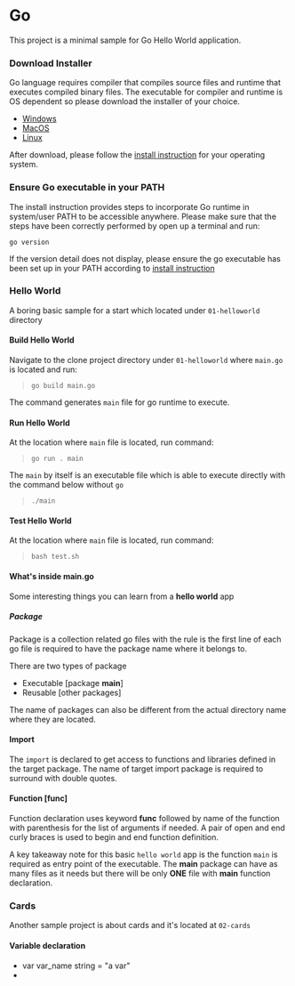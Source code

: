 # Go

This project is a minimal sample for Go Hello World application.

### Download Installer

Go language requires compiler that compiles source files and runtime that executes compiled binary files. The executable for compiler and runtime is OS dependent so please download the installer of your choice.

* [Windows](https://dl.google.com/go/go1.12.5.windows-amd64.msi)
* [MacOS](https://dl.google.com/go/go1.12.5.darwin-amd64.pkg)
* [Linux](https://dl.google.com/go/go1.12.5.linux-amd64.tar.gz)

After download, please follow the [install instruction](https://golang.org/doc/install) for your operating system.

### Ensure Go executable in your PATH

The install instruction provides steps to incorporate Go runtime in system/user PATH to be accessible anywhere.
Please make sure that the steps have been correctly performed by open up a terminal and run:

`go version`

If the version detail does not display, please ensure the go executable has been set up in your PATH according to [install instruction](https://golang.org/doc/install) 

### Hello World

A boring basic sample for a start which located under `01-helloworld` directory

#### Build Hello World

Navigate to the clone project directory under `01-helloworld` where `main.go` is located and run:

> `go build main.go`

The command generates `main` file for go runtime to execute.

#### Run Hello World

At the location where `main` file is located, run command:

> `go run . main`

The `main` by itself is an executable file which is able to execute directly with the command below without `go`

> `./main`

#### Test Hello World

At the location where `main` file is located, run command:

> `bash test.sh`

#### What's inside main.go

Some interesting things you can learn from a **hello world** app

##### Package

Package is a collection related go files with the rule is the first line of each go file is required to have the package name where it belongs to.

There are two types of package

- Executable [package **main**]
- Reusable [other packages]

The name of packages can also be different from the actual directory name where they are located.

#### Import

The `import` is declared to get access to functions and libraries defined in the target package. The name of target import package is required to surround with double quotes.

#### Function [func]

Function declaration uses keyword **func** followed by name of the function with parenthesis for the list of arguments if needed. A pair of open and end curly braces is used to begin and end function definition.

A key takeaway note for this basic `hello world` app is the function `main` is required as entry point of the executable. The **main** package can have as many files as it needs but there will be only **ONE** file with **main** function declaration.

### Cards

Another sample project is about cards and it's located at `02-cards`

#### Variable declaration

- var var_name string = "a var"
- 